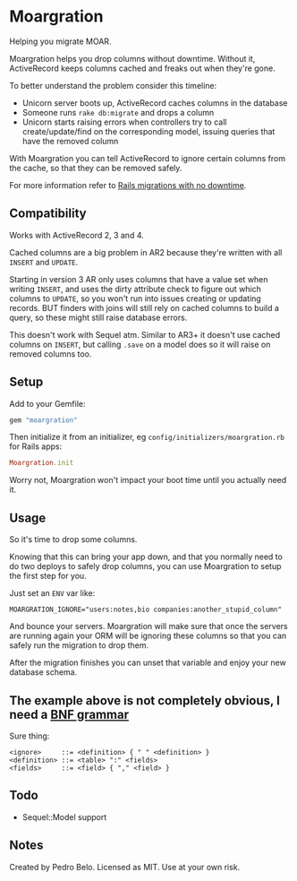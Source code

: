 # Moargration

Helping you migrate MOAR.

Moargration helps you drop columns without downtime. Without it, ActiveRecord keeps columns cached and freaks out when they're gone.

To better understand the problem consider this timeline:

- Unicorn server boots up, ActiveRecord caches columns in the database
- Someone runs `rake db:migrate` and drops a column
- Unicorn starts raising errors when controllers try to call create/update/find on the corresponding model, issuing queries that have the removed column

With Moargration you can tell ActiveRecord to ignore certain columns from the cache, so that they can be removed safely.

For more information refer to [Rails migrations with no downtime](http://pedro.herokuapp.com/past/2011/7/13/rails_migrations_with_no_downtime/).


## Compatibility

Works with ActiveRecord 2, 3 and 4.

Cached columns are a big problem in AR2 because they're written with all `INSERT` and `UPDATE`.

Starting in version 3 AR only uses columns that have a value set when writing `INSERT`, and uses the dirty attribute check to figure out which columns to `UPDATE`, so you won't run into issues creating or updating records. BUT finders with joins will still rely on cached columns to build a query, so these might still raise database errors.

This doesn't work with Sequel atm. Similar to AR3+ it doesn't use cached columns on `INSERT`, but calling `.save` on a model does so it will raise on removed columns too.


## Setup

Add to your Gemfile:

```ruby
gem "moargration"
```

Then initialize it from an initializer, eg `config/initializers/moargration.rb` for Rails apps:

```ruby
Moargration.init
```

Worry not, Moargration won't impact your boot time until you actually need it.


## Usage

So it's time to drop some columns.

Knowing that this can bring your app down, and that you normally need to do two deploys to safely drop columns, you can use Moargration to setup the first step for you.

Just set an `ENV` var like:

    MOARGRATION_IGNORE="users:notes,bio companies:another_stupid_column"

And bounce your servers. Moargration will make sure that once the servers are running again your ORM will be ignoring these columns so that you can safely run the migration to drop them.

After the migration finishes you can unset that variable and enjoy your new database schema.


## The example above is not completely obvious, I need a [BNF grammar](http://en.wikipedia.org/wiki/Backus%E2%80%93Naur_Form)

Sure thing:

    <ignore>     ::= <definition> { " " <definition> }
    <definition> ::= <table> ":" <fields>
    <fields>     ::= <field> { "," <field> }


## Todo

* Sequel::Model support


## Notes

Created by Pedro Belo.
Licensed as MIT.
Use at your own risk.
